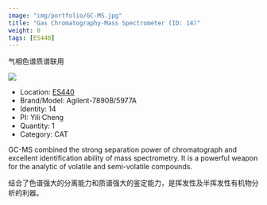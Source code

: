 ```yaml
---
image: "img/portfolio/GC-MS.jpg"
title: "Gas Chromatography-Mass Spectrometer (ID: 14)"
weight: 0
tags: [ES440]
---
```


气相色谱质谱联用

<!--more-->

![](../../img/portfolio/GC-MS.jpg)

- Location: [ES440](../../tags/ES440)
- Brand/Model: Agilent-7890B/5977A
- Identity: 14
- PI: Yili Cheng
- Quantity: 1
- Category: CAT

GC-MS combined the strong separation power of chromatograph and excellent identification ability of mass spectrometry. It is a powerful weapon for the analytic of volatile and semi-volatile compounds.

结合了色谱强大的分离能力和质谱强大的鉴定能力，是挥发性及半挥发性有机物分析的利器。


